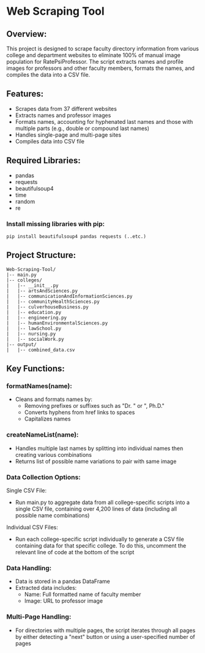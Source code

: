# Web Scraping Tool
## Overview:
This project is designed to scrape faculty directory information from various college and department websites to eliminate 100% of manual image population for RatePsiProfessor. The script extracts names and profile images for professors and other faculty members, formats the names, and compiles the data into a CSV file.

## Features:
* Scrapes data from 37 different websites
* Extracts names and professor images
* Formats names, accounting for hyphenated last names and those with multiple parts (e.g., double or compound last names)
* Handles single-page and multi-page sites
* Compiles data into CSV file

## Required Libraries:
* pandas
* requests
* beautifulsoup4
* time
* random
* re

### Install missing libraries with pip:
```
pip install beautifulsoup4 pandas requests (..etc.)
```

## Project Structure:
```
Web-Scraping-Tool/
|-- main.py
|-- colleges/
|   |-- __init__.py
|   |-- artsAndSciences.py
|   |-- communicationAndInformationSciences.py
|   |-- communityHealthSciences.py
|   |-- culverhouseBusiness.py
|   |-- education.py
|   |-- engineering.py
|   |-- humanEnvironmentalSciences.py
|   |-- lawSchool.py
|   |-- nursing.py
|   |-- socialWork.py
|-- output/
|   |-- combined_data.csv
```

## Key Functions:
### formatNames(name):
* Cleans and formats names by:
  - Removing prefixes or suffixes such as "Dr. " or ", Ph.D."
  - Converts hyphens from href links to spaces
  - Capitalizes names

### createNameList(name):
* Handles multiple last names by splitting into individual names then creating various combinations
* Returns list of possible name variations to pair with same image

### Data Collection Options:
Single CSV File:
* Run main.py to aggregate data from all college-specific scripts into a single CSV file, containing over 4,200 lines of data (including all possible name combinations)

Individual CSV Files:
* Run each college-specific script individually to generate a CSV file containing data for that specific college. To do this, uncomment the relevant line of code at the bottom of the script

### Data Handling:
* Data is stored in a pandas DataFrame
* Extracted data includes:
  - Name: Full formatted name of faculty member
  - Image: URL to professor image

### Multi-Page Handling:
* For directories with multiple pages, the script iterates through all pages by either detecting a "next" button or using a user-specified number of pages
